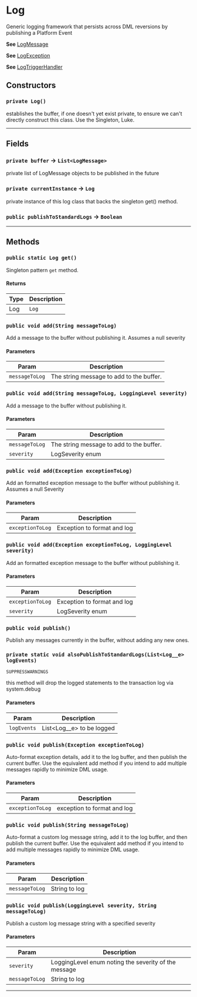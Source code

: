 # Log

Generic logging framework that persists across DML reversions by publishing a Platform Event

**See** [LogMessage](https://github.com/codefriar/ApexKit/wiki/LogMessage)

**See** [LogException](https://github.com/codefriar/ApexKit/wiki/LogException)

**See** [LogTriggerHandler](https://github.com/codefriar/ApexKit/wiki/LogTriggerHandler)

## Constructors

### `private Log()`

establishes the buffer, if one doesn't yet exist private, to ensure we can't directly construct this class. Use the Singleton, Luke.

---

## Fields

### `private buffer` → `List<LogMessage>`

private list of LogMessage objects to be published in the future

### `private currentInstance` → `Log`

private instance of this log class that backs the singleton get() method.

### `public publishToStandardLogs` → `Boolean`

---

## Methods

### `public static Log get()`

Singleton pattern `get` method.

#### Returns

| Type | Description |
| ---- | ----------- |
| Log  | `Log`       |

### `public void add(String messageToLog)`

Add a message to the buffer without publishing it. Assumes a null severity

#### Parameters

| Param          | Description                              |
| -------------- | ---------------------------------------- |
| `messageToLog` | The string message to add to the buffer. |

### `public void add(String messageToLog, LoggingLevel severity)`

Add a message to the buffer without publishing it.

#### Parameters

| Param          | Description                              |
| -------------- | ---------------------------------------- |
| `messageToLog` | The string message to add to the buffer. |
| `severity`     | LogSeverity enum                         |

### `public void add(Exception exceptionToLog)`

Add an formatted exception message to the buffer without publishing it. Assumes a null Severity

#### Parameters

| Param            | Description                 |
| ---------------- | --------------------------- |
| `exceptionToLog` | Exception to format and log |

### `public void add(Exception exceptionToLog, LoggingLevel severity)`

Add an formatted exception message to the buffer without publishing it.

#### Parameters

| Param            | Description                 |
| ---------------- | --------------------------- |
| `exceptionToLog` | Exception to format and log |
| `severity`       | LogSeverity enum            |

### `public void publish()`

Publish any messages currently in the buffer, without adding any new ones.

### `private static void alsoPublishToStandardLogs(List<Log__e> logEvents)`

`SUPPRESSWARNINGS`

this method will drop the logged statements to the transaction log via system.debug

#### Parameters

| Param       | Description                 |
| ----------- | --------------------------- |
| `logEvents` | List<Log\_\_e> to be logged |

### `public void publish(Exception exceptionToLog)`

Auto-format exception details, add it to the log buffer, and then publish the current buffer. Use the equivalent add method if you intend to add multiple messages rapidly to minimize DML usage.

#### Parameters

| Param            | Description                 |
| ---------------- | --------------------------- |
| `exceptionToLog` | exception to format and log |

### `public void publish(String messageToLog)`

Auto-format a custom log message string, add it to the log buffer, and then publish the current buffer. Use the equivalent add method if you intend to add multiple messages rapidly to minimize DML usage.

#### Parameters

| Param          | Description   |
| -------------- | ------------- |
| `messageToLog` | String to log |

### `public void publish(LoggingLevel severity, String messageToLog)`

Publish a custom log message string with a specified severity

#### Parameters

| Param          | Description                                          |
| -------------- | ---------------------------------------------------- |
| `severity`     | LoggingLevel enum noting the severity of the message |
| `messageToLog` | String to log                                        |

---
